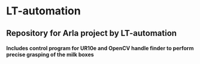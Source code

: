 # LT-automation

## Repository for Arla project by LT-automation

#### Includes control program for UR10e and OpenCV handle finder to perform precise grasping of the milk boxes
